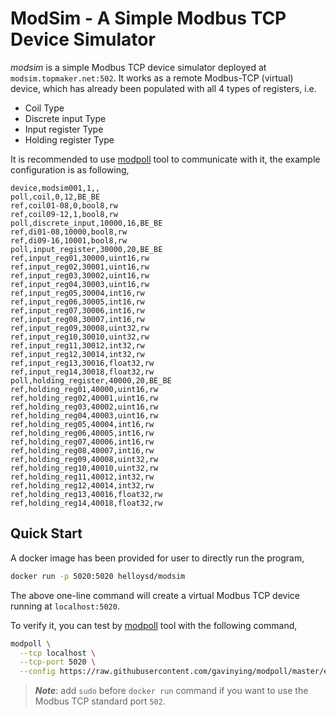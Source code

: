 # ModSim - A Simple Modbus TCP Device Simulator

*modsim* is a simple Modbus TCP device simulator deployed at `modsim.topmaker.net:502`.
It works as a remote Modbus-TCP (virtual) device, which has already been populated with all 4 types of registers, i.e.
- Coil Type
- Discrete input Type
- Input register Type
- Holding register Type

It is recommended to use [modpoll](https://github.com/gavinying/modpoll) tool to communicate with it, the example configuration is as following,

```
device,modsim001,1,,
poll,coil,0,12,BE_BE
ref,coil01-08,0,bool8,rw
ref,coil09-12,1,bool8,rw
poll,discrete_input,10000,16,BE_BE
ref,di01-08,10000,bool8,rw
ref,di09-16,10001,bool8,rw
poll,input_register,30000,20,BE_BE
ref,input_reg01,30000,uint16,rw
ref,input_reg02,30001,uint16,rw
ref,input_reg03,30002,uint16,rw
ref,input_reg04,30003,uint16,rw
ref,input_reg05,30004,int16,rw
ref,input_reg06,30005,int16,rw
ref,input_reg07,30006,int16,rw
ref,input_reg08,30007,int16,rw
ref,input_reg09,30008,uint32,rw
ref,input_reg10,30010,uint32,rw
ref,input_reg11,30012,int32,rw
ref,input_reg12,30014,int32,rw
ref,input_reg13,30016,float32,rw
ref,input_reg14,30018,float32,rw
poll,holding_register,40000,20,BE_BE
ref,holding_reg01,40000,uint16,rw
ref,holding_reg02,40001,uint16,rw
ref,holding_reg03,40002,uint16,rw
ref,holding_reg04,40003,uint16,rw
ref,holding_reg05,40004,int16,rw
ref,holding_reg06,40005,int16,rw
ref,holding_reg07,40006,int16,rw
ref,holding_reg08,40007,int16,rw
ref,holding_reg09,40008,uint32,rw
ref,holding_reg10,40010,uint32,rw
ref,holding_reg11,40012,int32,rw
ref,holding_reg12,40014,int32,rw
ref,holding_reg13,40016,float32,rw
ref,holding_reg14,40018,float32,rw
```

## Quick Start

A docker image has been provided for user to directly run the program,

```bash
docker run -p 5020:5020 helloysd/modsim
```

The above one-line command will create a virtual Modbus TCP device running at `localhost:5020`.

To verify it, you can test by [modpoll](https://github.com/gavinying/modpoll) tool with the following command,

```bash
modpoll \
  --tcp localhost \
  --tcp-port 5020 \
  --config https://raw.githubusercontent.com/gavinying/modpoll/master/examples/modsim.csv
```

> **_Note_**: add `sudo` before `docker run` command if you want to use the Modbus TCP standard port `502`.
